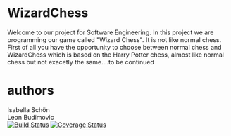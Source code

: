# WizardChess
Welcome to our project for Software Engineering. In this project we are programming our game called "Wizard Chess". It is not like normal chess. First of all you have the opportunity to choose between normal chess and WizardChess which is based on the Harry Potter chess, almost like normal chess but not exacetly the same....to be continued

# authors
Isabella Schön \
Leon Budimovic \
[![Build Status](https://travis-ci.com/IsabellaSchoen/WizardChess.svg?branch=master)](https://travis-ci.com/IsabellaSchoen/WizardChess)
[![Coverage Status](https://coveralls.io/repos/github/IsabellaSchoen/WizardChess/badge.svg?branch=master)](https://coveralls.io/github/IsabellaSchoen/WizardChess?branch=master)
